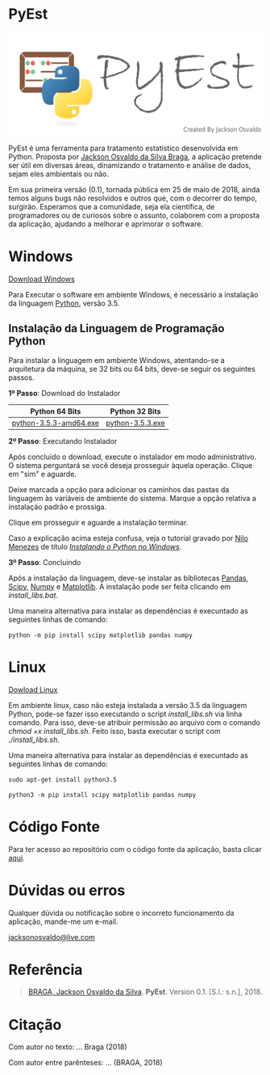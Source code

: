 # PyEst

![Alt Text](https://github.com/PyEst/pyest.github.io/blob/master/logo.png)


PyEst é uma ferramenta para tratamento estatístico desenvolvida em Python. Proposta por [Jackson Osvaldo da Silva Braga](https://jacksonosvaldo.github.io), a aplicação pretende ser útil em diversas áreas, dinamizando o tratamento e análise de dados, sejam eles ambientais ou não.

Em sua primeira versão (0.1), tornada pública em 25 de maio de 2018, ainda temos alguns bugs não resolvidos e outros que, com o decorrer do tempo, surgirão. Esperamos que a comunidade, seja ela científica, de programadores ou de curiosos sobre o assunto, colaborem com a proposta da aplicação, ajudando a melhorar e aprimorar o software.

# Windows

[Download Windows](https://github.com/PyEst/PyEst/blob/master/exe/PyEst_win.zip?raw=true)

Para Executar o software em ambiente Windows, é necessário a instalação da linguagem [Python](https://python.org), versão 3.5.

## Instalação da Linguagem de Programação Python

Para instalar a linguagem em ambiente Windows, atentando-se a arquitetura da máquina, se 32 bits ou 64 bits, deve-se seguir os seguintes passos.

**1º Passo**: Download do Instalador

Python 64 Bits | Python 32 Bits
------------ | -------------
[python-3.5.3-amd64.exe](https://www.python.org/ftp/python/3.5.3/python-3.5.3-amd64.exe) | [python-3.5.3.exe](https://www.python.org/ftp/python/3.5.3/python-3.5.3.exe)

**2º Passo**: Executando Instalador

Após concluído o download, execute o instalador em modo administrativo. O sistema perguntará se você deseja prosseguir àquela operação. Clique em "sim" e aguarde.

Deixe marcada a opção para adicionar os caminhos das pastas da linguagem às variáveis de ambiente do sistema. Marque a opção relativa a instalação padrão e prossiga.

Clique em prosseguir e aguarde a instalação terminar.

Caso a explicação acima esteja confusa, veja o tutorial gravado por [Nilo Menezes](https://python.nilo.pro.br/) de título [*Instalando o Python no Windows*](https://youtu.be/gDxt7mncWys).

**3º Passo**: Concluindo

Após a instalação da linguagem, deve-se instalar as bibliotecas [Pandas](https://pandas.pydata.org/), [Scipy](https://www.scipy.org/), [Numpy](http://www.numpy.org/) e [Matplotlib](https://matplotlib.org/). A instalação pode ser feita clicando em *install_libs.bat*.

Uma maneira alternativa para instalar as dependências é execuntado as seguintes linhas de comando:
```
python -m pip install scipy matplotlib pandas numpy
```
# Linux

[Dowload Linux](https://github.com/PyEst/PyEst/blob/master/exe/PyEst_linux.zip?raw=true)

Em ambiente linux, caso não esteja instalada a versão 3.5 da linguagem Python, pode-se fazer isso executando o script *install_libs.sh* via linha comando. Para isso, deve-se atribuir permissão ao arquivo com o comando *chmod +x install_libs.sh*. Feito isso, basta executar o script com *./install_libs.sh*.

Uma maneira alternativa para instalar as dependências é execuntado as seguintes linhas de comando:

```
sudo apt-get install python3.5
```

```
python3 -m pip install scipy matplotlib pandas numpy
```

# Código Fonte
Para ter acesso ao repositório com o código fonte da aplicação, basta clicar [aqui](https://github.com/PyEst/PyEst/tree/master/source).

# Dúvidas ou erros

Qualquer dúvida ou notificação sobre o incorreto funcionamento da aplicação, mande-me um e-mail.

[jacksonosvaldo@live.com](mailto:jacksonosvaldo@live.com)

# Referência

> [BRAGA, Jackson Osvaldo da Silva](http://lattes.cnpq.br/9545832415473039). **PyEst**. Version 0.1. [S.l.: s.n.], 2018.

# Citação

Com autor no texto: ... Braga (2018)

Com autor entre parênteses: ... (BRAGA, 2018)
